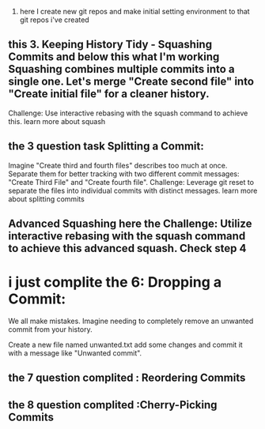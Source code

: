 1. here I create new git repos and make initial setting environment to that git repos i've created 

## this 3. Keeping History Tidy - Squashing Commits and below this what I'm working Squashing combines multiple commits into a single one. Let's merge "Create second file" into "Create initial file" for a cleaner history.
Challenge: Use interactive rebasing with the squash command to achieve this. learn more about squash

## the 3 question task Splitting a Commit:

Imagine "Create third and fourth files" describes too much at once. Separate them for better tracking with two different commit messages: "Create Third File" and "Create fourth file".
Challenge: Leverage git reset to separate the files into individual commits with distinct messages. learn more about splitting commits

## Advanced Squashing here the Challenge: Utilize interactive rebasing with the squash command to achieve this advanced squash. Check step 4

# i just complite the 6: Dropping a Commit:

We all make mistakes. Imagine needing to completely remove an unwanted commit from your history.

Create a new file named unwanted.txt add some changes and commit it with a message like "Unwanted commit".

## the 7 question complited : Reordering Commits
## the 8 question complited :Cherry-Picking Commits
